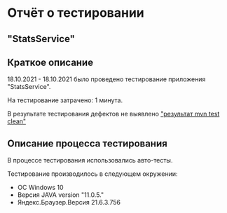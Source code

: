 # Отчёт о тестировании 
## "StatsService"

## Краткое описание

18.10.2021 - 18.10.2021 было проведено тестирование приложения "StatsService".

На тестирование затрачено: 1 минута.

В результате тестирования дефектов не выявлено
["результат mvn test clean"](https://drive.google.com/file/d/1CSCDynJ0r84YnzZBKLlwBKmc3Icv_cGu/view?usp=sharing)
## Описание процесса тестирования

В процессе тестирования использовались авто-тесты.



Тестирование производилось в следующем окружении:
* OC Windows 10
* Версия JAVA version "11.0.5."
* Яндекс.Браузер.Версия 21.6.3.756 
